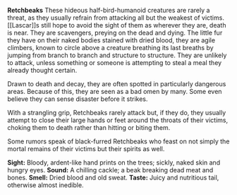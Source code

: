 **Retchbeaks**
These hideous half-bird-humanoid creatures are rarely a threat, as they usually refrain from attacking all but the weakest of victims. [[Lascar]]s still hope to avoid the sight of them as wherever they are, death is near. They are scavengers, preying on the dead and dying. The little fur they have on their naked bodies stained with dried blood, they are agile climbers, known to circle above a creature breathing its last breaths by jumping from branch to branch and structure to structure. They are unlikely to attack, unless something or someone is attempting to steal a meal they already thought certain.

Drawn to death and decay, they are often spotted in particularly dangerous areas.
Because of this, they are seen as a bad omen by many. Some even believe they can sense disaster before it strikes.

With a strangling grip, Retchbeaks rarely attack but, if they do, they usually attempt to close their large hands or feet around the throats of their victims, choking them to death rather than hitting or biting them.

Some rumors speak of black-furred Retchbeaks who feast on not simply the mortal remains of their victims but their spirits as well. 

**Sight:**
Bloody, ardent-like hand prints on the trees; sickly, naked
skin and hungry eyes.
**Sound:**
A chilling cackle; a beak breaking dead meat and bones.
**Smell:**
Dried blood and old sweat.
**Taste:**
Juicy and nutritious tail, otherwise almost inedible.
